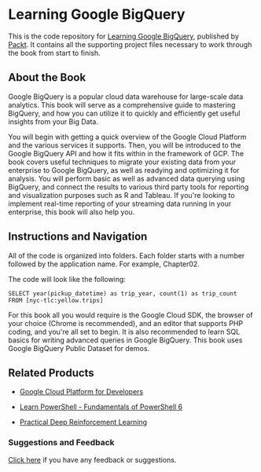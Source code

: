 # Learning Google BigQuery
This is the code repository for [Learning Google BigQuery](https://www.packtpub.com/big-data-and-business-intelligence/learning-google-bigquery?utm_source=github&utm_medium=repository&utm_campaign=9781787288591), published by [Packt](https://www.packtpub.com/?utm_source=github). It contains all the supporting project files necessary to work through the book from start to finish.
## About the Book
Google BigQuery is a popular cloud data warehouse for large-scale data analytics. This book will serve as a comprehensive guide to mastering BigQuery, and how you can utilize it to quickly and efficiently get useful insights from your Big Data.

You will begin with getting a quick overview of the Google Cloud Platform and the various services it supports. Then, you will be introduced to the Google BigQuery API and how it fits within in the framework of GCP. The book covers useful techniques to migrate your existing data from your enterprise to Google BigQuery, as well as readying and optimizing it for analysis. You will perform basic as well as advanced data querying using BigQuery, and connect the results to various third party tools for reporting and visualization purposes such as R and Tableau. If you're looking to implement real-time reporting of your streaming data running in your enterprise, this book will also help you.

## Instructions and Navigation
All of the code is organized into folders. Each folder starts with a number followed by the application name. For example, Chapter02.



The code will look like the following:
```
SELECT year(pickup_datetime) as trip_year, count(1) as trip_count
FROM [nyc-tlc:yellow.trips]
```

For this book all you would require is the Google Cloud SDK, the browser of your choice
(Chrome is recommended), and an editor that supports PHP coding, and you're all set to
begin. It is also recommended to learn SQL basics for writing advanced queries in Google
BigQuery. This book uses Google BigQuery Public Dataset for demos.

## Related Products
* [Google Cloud Platform for Developers](https://www.packtpub.com/virtualization-and-cloud/google-cloud-platform-developers?utm_source=github&utm_medium=repository&utm_campaign=9781788837675)

* [Learn PowerShell - Fundamentals of PowerShell 6](https://www.packtpub.com/networking-and-servers/learn-powershell-fundamentals-powershell-6?utm_source=github&utm_medium=repository&utm_campaign=9781788838986)

* [Practical Deep Reinforcement Learning](https://www.packtpub.com/big-data-and-business-intelligence/practical-deep-reinforcement-learning?utm_source=github&utm_medium=repository&utm_campaign=9781788834247)

### Suggestions and Feedback
[Click here](https://docs.google.com/forms/d/e/1FAIpQLSe5qwunkGf6PUvzPirPDtuy1Du5Rlzew23UBp2S-P3wB-GcwQ/viewform) if you have any feedback or suggestions.

